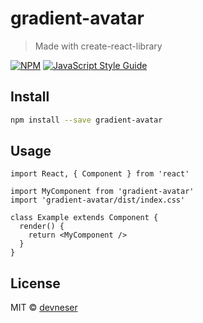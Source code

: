 # gradient-avatar

> Made with create-react-library

[![NPM](https://img.shields.io/npm/v/gradient-avatar.svg)](https://www.npmjs.com/package/gradient-avatar) [![JavaScript Style Guide](https://img.shields.io/badge/code_style-standard-brightgreen.svg)](https://standardjs.com)

## Install

```bash
npm install --save gradient-avatar
```

## Usage

```tsx
import React, { Component } from 'react'

import MyComponent from 'gradient-avatar'
import 'gradient-avatar/dist/index.css'

class Example extends Component {
  render() {
    return <MyComponent />
  }
}
```

## License

MIT © [devneser](https://github.com/devneser)
